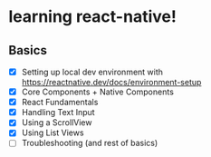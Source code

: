 # learning react-native! 

## Basics
- [x] Setting up local dev environment with https://reactnative.dev/docs/environment-setup
- [x] Core Components + Native Components
- [x] React Fundamentals
- [x] Handling Text Input
- [x] Using a ScrollView
- [x] Using List Views
- [ ] Troubleshooting (and rest of basics)
